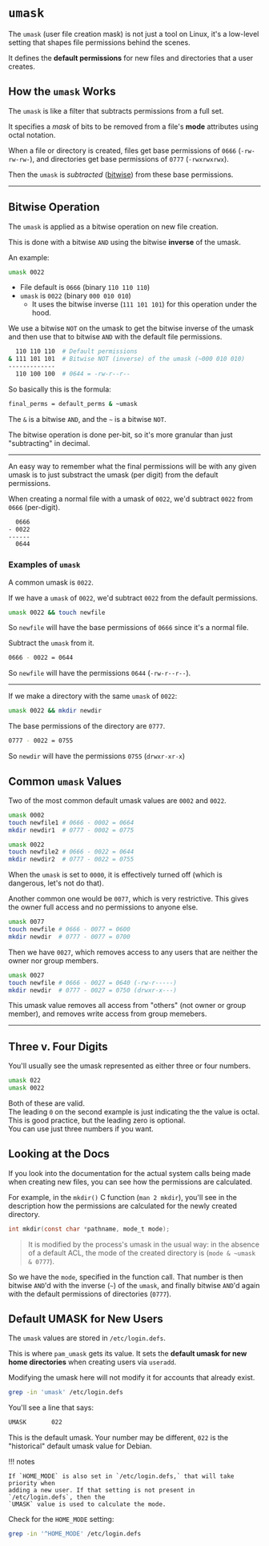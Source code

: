 # `umask`

The `umask` (user file creation mask) is not just a tool on Linux, it's a low-level
setting that shapes file permissions behind the scenes.  

It defines the **default permissions** for new files and directories that a user
creates.  

## How the `umask` Works

The `umask` is like a filter that subtracts permissions from a full set.  

It specifies a *mask* of bits to be removed from a file's **mode** attributes using
octal notation.  

When a file or directory is created, files get base permissions of `0666`
(`-rw-rw-rw-`), and directories get base permissions of `0777` (`-rwxrwxrwx`).  

Then the `umask` is *subtracted* ([bitwise](#bitwise-operation)) from these base permissions.  

---



## Bitwise Operation

The `umask` is applied as a bitwise operation on new file creation.  

This is done with a bitwise `AND` using the bitwise **inverse** of the umask.  

An example: 
```bash
umask 0022
```

- File default is `0666` (binary `110 110 110`)
- `umask` is `0022` (binary `000 010 010`)
    - It uses the bitwise inverse (`111 101 101`) for this operation under the hood.  


We use a bitwise `NOT` on the umask to get the bitwise inverse of the umask and then 
use that to bitwise `AND` with the default file permissions.  
```bash
  110 110 110  # Default permissions
& 111 101 101  # Bitwise NOT (inverse) of the umask (~000 010 010)
-------------
  110 100 100  # 0644 = -rw-r--r--
```

So basically this is the formula:
```bash
final_perms = default_perms & ~umask
```

The `&` is a bitwise `AND`, and the `~` is a bitwise `NOT`.  


The bitwise operation is done per-bit, so it's more granular than just "subtracting" in
decimal.  

---

An easy way to remember what the final permissions will be with any given umask is to
just substract the umask (per digit) from the default permissions.  

When creating a normal file with a umask of `0022`, we'd subtract `0022` from `0666`
(per-digit).  
```bash
  0666
- 0022
------
  0644
```


### Examples of `umask`

A common umask is `0022`.  

If we have a `umask` of `0022`, we'd subtract `0022` from the default permissions.  
```bash
umask 0022 && touch newfile
```
So `newfile` will have the base permissions of `0666` since it's a normal file.  

Subtract the `umask` from it.  
```bash
0666 - 0022 = 0644
```
So `newfile` will have the permissions `0644` (`-rw-r--r--`).  

---

If we make a directory with the same `umask` of `0022`:
```bash
umask 0022 && mkdir newdir
```

The base permissions of the directory are `0777`.  
```bash
0777 - 0022 = 0755
```
So `newdir` will have the permissions `0755` (`drwxr-xr-x`)

## Common `umask` Values

Two of the most common default umask values are `0002` and `0022`.  
```bash
umask 0002
touch newfile1 # 0666 - 0002 = 0664
mkdir newdir1  # 0777 - 0002 = 0775

umask 0022
touch newfile2 # 0666 - 0022 = 0644
mkdir newdir2  # 0777 - 0022 = 0755
```

When the `umask` is set to `0000`, it is effectively turned off (which is dangerous,
let's not do that).  

Another common one would be `0077`, which is very restrictive. This gives the owner
full access and no permissions to anyone else.  

```bash
umask 0077
touch newfile # 0666 - 0077 = 0600
mkdir newdir  # 0777 - 0077 = 0700
```

Then we have `0027`, which removes access to any users that are neither the owner nor group
members.   
```bash
umask 0027
touch newfile # 0666 - 0027 = 0640 (-rw-r-----)
mkdir newdir  # 0777 - 0027 = 0750 (drwxr-x---)
```
This umask value removes all access from "others" (not owner or group member), and 
removes write access from group memebers.    

---

## Three v. Four Digits

You'll usually see the umask represented as either three or four numbers.  

```bash
umask 022
umask 0022
```

Both of these are valid.  
The leading `0` on the second example is just indicating the the value is octal.  
This is good practice, but the leading zero is optional.  
You can use just three numbers if you want.  


## Looking at the Docs

If you look into the documentation for the actual system calls being made when
creating new files, you can see how the permissions are calculated.  

For example, in the `mkdir()` C function (`man 2 mkdir`), you'll see
in the description how the permissions are calculated for the newly created
directory.  

```c
int mkdir(const char *pathname, mode_t mode);
```

> It is modified by the process's umask in the usual way: in the absence of a default 
> ACL, the mode of the created directory  is (`mode & ~umask & 0777`).

So we have the `mode`, specified in the function call. That number is then bitwise
`AND`'d with the inverse (`~`) of the `umask`, and finally bitwise `AND`'d again with
the default permissions of directories (`0777`).


## Default UMASK for New Users

The `umask` values are stored in `/etc/login.defs`.  

This is where `pam_umask` gets its value. It sets the **default umask for new
home directories** when creating users via `useradd`.  

Modifying the umask here will not modify it for accounts that already exist.  

```bash
grep -in 'umask' /etc/login.defs
```
You'll see a line that says:  
```bash
UMASK		022
```

This is the default umask. Your number may be different, `022` is the
"historical" default umask value for Debian.  

!!! notes

    If `HOME_MODE` is also set in `/etc/login.defs,` that will take priority when 
    adding a new user. If that setting is not present in `/etc/login.defs`, then the 
    `UMASK` value is used to calculate the mode.  

Check for the `HOME_MODE` setting:
```bash
grep -in '^HOME_MODE' /etc/login.defs
```

